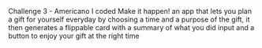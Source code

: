 Challenge 3 - Americano
I coded Make it happen! an app that lets you plan a gift for yourself everyday by choosing a time and a purpose of the gift, it then generates a flippable card with a summary of what you did input and a button to enjoy your gift at the right time
